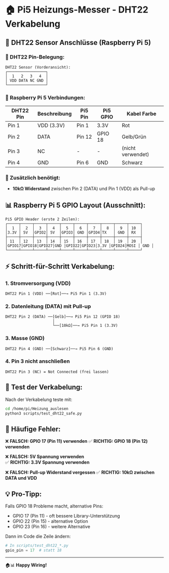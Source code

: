 🏠 Pi5 Heizungs-Messer - DHT22 Verkabelung
=========================================

## 📍 DHT22 Sensor Anschlüsse (Raspberry Pi 5)

### 🔌 DHT22 Pin-Belegung:
```
DHT22 Sensor (Vorderansicht):
┌─────────────────┐
│  1   2   3   4  │
│ VDD DATA NC GND │
└─────────────────┘
```

### 🔗 Raspberry Pi 5 Verbindungen:

| DHT22 Pin | Beschreibung | Pi5 Pin | Pi5 GPIO | Kabel Farbe |
|-----------|--------------|---------|----------|-------------|
| Pin 1     | VDD (3.3V)   | Pin 1   | 3.3V     | Rot         |
| Pin 2     | DATA         | Pin 12  | GPIO 18  | Gelb/Grün   |
| Pin 3     | NC           | -       | -        | (nicht verwendet) |
| Pin 4     | GND          | Pin 6   | GND      | Schwarz     |

### 🔧 Zusätzlich benötigt:
- **10kΩ Widerstand** zwischen Pin 2 (DATA) und Pin 1 (VDD) als Pull-up

## 📊 Raspberry Pi 5 GPIO Layout (Ausschnitt):

```
Pi5 GPIO Header (erste 2 Zeilen):
┌─────┬─────┬─────┬─────┬─────┬─────┬─────┬─────┬─────┬─────┐
│  1  │  2  │  3  │  4  │  5  │  6  │  7  │  8  │  9  │ 10  │
│3.3V │ 5V  │GPIO2│ 5V  │GPIO3│ GND │GPIO4│TX   │ GND │ RX  │
├─────┼─────┼─────┼─────┼─────┼─────┼─────┼─────┼─────┼─────┤
│ 11  │ 12  │ 13  │ 14  │ 15  │ 16  │ 17  │ 18  │ 19  │ 20  │
│GPIO17│GPIO18│GPIO27│GND │GPIO22│GPIO23│3.3V │GPIO24│MOSI │ GND │
└─────┴─────┴─────┴─────┴─────┴─────┴─────┴─────┴─────┴─────┘
```

## ⚡ Schritt-für-Schritt Verkabelung:

### 1. **Stromversorgung (VDD)**
```
DHT22 Pin 1 (VDD) ──[Rot]──→ Pi5 Pin 1 (3.3V)
```

### 2. **Datenleitung (DATA) mit Pull-up**
```
DHT22 Pin 2 (DATA) ──[Gelb]──→ Pi5 Pin 12 (GPIO 18)
                     │
                     └──[10kΩ]──→ Pi5 Pin 1 (3.3V)
```

### 3. **Masse (GND)**
```
DHT22 Pin 4 (GND) ──[Schwarz]──→ Pi5 Pin 6 (GND)
```

### 4. **Pin 3 nicht anschließen**
```
DHT22 Pin 3 (NC) = Not Connected (frei lassen)
```

## 🧪 Test der Verkabelung:

Nach der Verkabelung teste mit:
```bash
cd /home/pi/Heizung_auslesen
python3 scripts/test_dht22_safe.py
```

## 🚨 Häufige Fehler:

❌ **FALSCH: GPIO 17 (Pin 11) verwenden**
✅ **RICHTIG: GPIO 18 (Pin 12) verwenden**

❌ **FALSCH: 5V Spannung verwenden**  
✅ **RICHTIG: 3.3V Spannung verwenden**

❌ **FALSCH: Pull-up Widerstand vergessen**
✅ **RICHTIG: 10kΩ zwischen DATA und VDD**

## 💡 Pro-Tipp:

Falls GPIO 18 Probleme macht, alternative Pins:
- GPIO 17 (Pin 11) - oft bessere Library-Unterstützung
- GPIO 22 (Pin 15) - alternative Option
- GPIO 23 (Pin 16) - weitere Alternative

Dann im Code die Zeile ändern:
```python
# In scripts/test_dht22_*.py
gpio_pin = 17  # statt 18
```

---
🏠📊 **Happy Wiring!**
